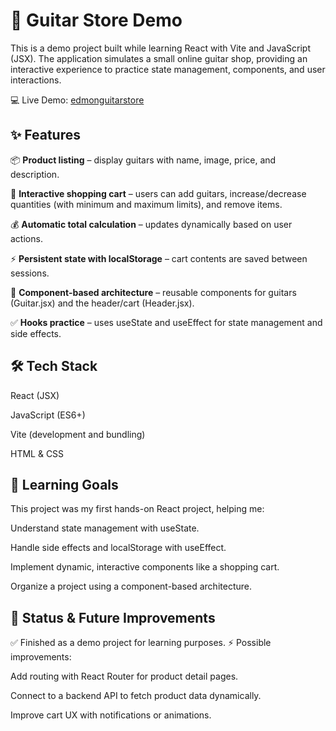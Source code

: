 # 🎸 Guitar Store Demo

This is a demo project built while learning React with Vite and JavaScript (JSX). The application simulates a small online guitar shop, providing an interactive experience to practice state management, components, and user interactions.

💻 Live Demo: [edmonguitarstore](https://edmonguitarstore.netlify.app/)

## ✨ Features

📦 **Product listing** – display guitars with name, image, price, and description.

🛒 **Interactive shopping cart** – users can add guitars, increase/decrease quantities (with minimum and maximum limits), and remove items.

💰 **Automatic total calculation** – updates dynamically based on user actions.

⚡ **Persistent state with localStorage** – cart contents are saved between sessions.

🧩 **Component-based architecture** – reusable components for guitars (Guitar.jsx) and the header/cart (Header.jsx).

✅ **Hooks practice** – uses useState and useEffect for state management and side effects.

## 🛠️ Tech Stack

React (JSX)

JavaScript (ES6+)

Vite (development and bundling)

HTML & CSS

## 🎯 Learning Goals

This project was my first hands-on React project, helping me:

Understand state management with useState.

Handle side effects and localStorage with useEffect.

Implement dynamic, interactive components like a shopping cart.

Organize a project using a component-based architecture.

## 📌 Status & Future Improvements

✅ Finished as a demo project for learning purposes.
⚡ Possible improvements:

Add routing with React Router for product detail pages.

Connect to a backend API to fetch product data dynamically.

Improve cart UX with notifications or animations.
